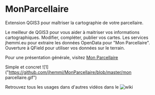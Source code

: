 # MonParcellaire
Extension QGIS3 pour maîtriser la cartographie de votre parcellaire.

Le meilleur de QGIS3 pour vous aider à maitriser vos informations cartographiques.
Modifier, compléter, publier vos cartes.
Les services jhemmi.eu pour extraire les données OpenData pour "Mon Parcellaire".
Ouverture à QField pour utiliser vos données sur le terrain.

Pour une présentation générale, visitez [Mon Parcellaire](https://www.ma-sentinelle.eu/Services/mon-parcellaire)

Simple et concret ![1]("https://github.com/jhemmi/MonParcellaire/blob/master/mon parcellaire.gif")

Retrouvez tous les usages dans d'autres vidéos dans le ![wiki](https://github.com/jhemmi/MonParcellaire/wiki)
